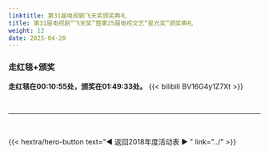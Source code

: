 ```yaml
---
linktitle: 第31届电视剧飞天奖颁奖典礼
title: 第31届电视剧“飞天奖”暨第25届电视文艺“星光奖”颁奖典礼
weight: 12
date: 2025-04-20
---
```


### 走红毯+颁奖

**走红毯在00:10:55处，颁奖在01:49:33处。**
{{< bilibili BV16G4y1Z7Xt >}}

<br>
<hr>
<br>

{{< hextra/hero-button text="◀ 返回2018年度活动表 ▶ " link="../" >}}

